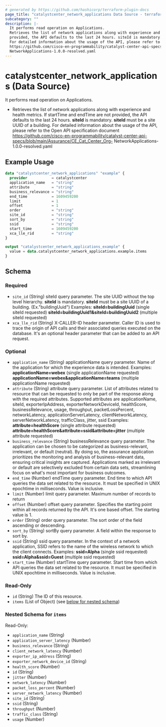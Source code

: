 ```yaml
---
# generated by https://github.com/hashicorp/terraform-plugin-docs
page_title: "catalystcenter_network_applications Data Source - terraform-provider-catalystcenter"
subcategory: ""
description: |-
  It performs read operation on Applications.
  Retrieves the list of network applications along with experience and health metrics. If startTime and endTime are not
  provided, the API defaults to the last 24 hours. siteId is mandatory. siteId must be a site UUID of a building.
  For detailed information about the usage of the API, please refer to the Open API specification document
  https://github.com/cisco-en-programmability/catalyst-center-api-specs/blob/main/Assurance/CECatCenter_Org-
  NetworkApplications-1.0.0-resolved.yaml
---
```


# catalystcenter_network_applications (Data Source)

It performs read operation on Applications.

- Retrieves the list of network applications along with experience and health metrics. If startTime and endTime are not
provided, the API defaults to the last 24 hours. **siteId** is mandatory. **siteId** must be a site UUID of a building.
For detailed information about the usage of the API, please refer to the Open API specification document
https://github.com/cisco-en-programmability/catalyst-center-api-specs/blob/main/Assurance/CE_Cat_Center_Org-
NetworkApplications-1.0.0-resolved.yaml

## Example Usage

```terraform
data "catalystcenter_network_applications" "example" {
  provider           = catalystcenter
  application_name   = "string"
  attribute          = "string"
  business_relevance = "string"
  end_time           = 1609459200
  limit              = 1
  offset             = 1
  order              = "string"
  site_id            = "string"
  sort_by            = "string"
  ssid               = "string"
  start_time         = 1609459200
  xca_lle_rid        = "string"
}

output "catalystcenter_network_applications_example" {
  value = data.catalystcenter_network_applications.example.items
}
```

<!-- schema generated by tfplugindocs -->
## Schema

### Required

- `site_id` (String) siteId query parameter. The site UUID without the top level hierarchy. **siteId** is mandatory. **siteId** must be a site UUID of a building. (Ex."buildingUuid") Examples: **siteId=buildingUuid** (single siteId requested) **siteId=buildingUuid1&siteId=buildingUuid2** (multiple siteId requested)
- `xca_lle_rid` (String) X-CALLER-ID header parameter. Caller ID is used to trace the origin of API calls and their associated queries executed on the database. It's an optional header parameter that can be added to an API request.

### Optional

- `application_name` (String) applicationName query parameter. Name of the application for which the experience data is intended.
Examples:
**applicationName=webex** (single applicationName requested)
**applicationName=webex&applicationName=teams** (multiple applicationName requested)
- `attribute` (String) attribute query parameter. List of attributes related to resource that can be requested to only be part of the response along with the required attributes. Supported attributes are applicationName, siteId, exporterIpAddress, exporterNetworkDeviceId, healthScore, businessRelevance, usage, throughput, packetLossPercent, networkLatency, applicationServerLatency, clientNetworkLatency, serverNetworkLatency, trafficClass, jitter, ssid Examples: **attribute=healthScore** (single attribute requested) **attribute=healthScore&attribute=ssid&attribute=jitter** (multiple attribute requested)
- `business_relevance` (String) businessRelevance query parameter. The application can be chosen to be categorized as business-relevant, irrelevant, or default (neutral). By doing so, the assurance application prioritizes the monitoring and analysis of business-relevant data, ensuring critical insights are captured. Applications marked as irrelevant or default are selectively excluded from certain data sets, streamlining focus on what's most important for business outcomes.
- `end_time` (Number) endTime query parameter. End time to which API queries the data set related to the resource. It must be specified in UNIX epochtime in milliseconds. Value is inclusive.
- `limit` (Number) limit query parameter. Maximum number of records to return
- `offset` (Number) offset query parameter. Specifies the starting point within all records returned by the API. It's one based offset. The starting value is 1.
- `order` (String) order query parameter. The sort order of the field ascending or descending.
- `sort_by` (String) sortBy query parameter. A field within the response to sort by.
- `ssid` (String) ssid query parameter. In the context of a network application, SSID refers to the name of the wireless network to which the client connects.
Examples:
**ssid=Alpha** (single ssid requested)
**ssid=Alpha&ssid=Guest** (multiple ssid requested)
- `start_time` (Number) startTime query parameter. Start time from which API queries the data set related to the resource. It must be specified in UNIX epochtime in milliseconds. Value is inclusive.

### Read-Only

- `id` (String) The ID of this resource.
- `items` (List of Object) (see [below for nested schema](#nestedatt--items))

<a id="nestedatt--items"></a>
### Nested Schema for `items`

Read-Only:

- `application_name` (String)
- `application_server_latency` (Number)
- `business_relevance` (String)
- `client_network_latency` (Number)
- `exporter_ip_address` (String)
- `exporter_network_device_id` (String)
- `health_score` (Number)
- `id` (String)
- `jitter` (Number)
- `network_latency` (Number)
- `packet_loss_percent` (Number)
- `server_network_latency` (Number)
- `site_id` (String)
- `ssid` (String)
- `throughput` (Number)
- `traffic_class` (String)
- `usage` (Number)
